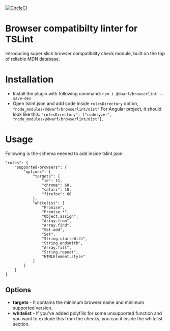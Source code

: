 [![CircleCI](https://circleci.com/gh/sahilpurav/browserlint.svg?style=svg)](https://circleci.com/gh/sahilpurav/browserlint)

# Browser compatibilty linter for TSLint
Introducing super slick browser compatibility check module, built on the top of reliable MDN database.

# Installation
- Install the plugin with following command: `npm i @dwarf/browserlint --save-dev`
- Open tslint.json and add code inside `rulesDirectory` option, `"node_modules/@dwarf/browserlint/dist"`
For Angular project, it should look like this: `"rulesDirectory": ["codelyzer", "node_modules/@dwarf/browserlint/dist"],`

# Usage

Following is the schema needed to add inside tslint.json:

```
"rules": {
    "supported-browsers": {
        "options": {
            "targets": {
                "ie": 11,
                "chrome": 60,
                "safari": 10,
                "firefox": 60
            },
            "whitelist": [
                "Promise",
                "Promise.*",
                "Object.assign",
                "Array.from",
                "Array.find",
                "Set.add",
                "Set",
                "String.startsWith",
                "String.endsWith",
                "Array.fill",
                "String.repeat",
                "HTMLElement.style"
            ]
        }
    }
}
```

## Options
- **targets** - It contains the minimum browser name and minimum supported version.
- **whitelist** - If you've added polyfills for some unsupported function and you want to exclude this from the checks, you can it inside the whitelist section.